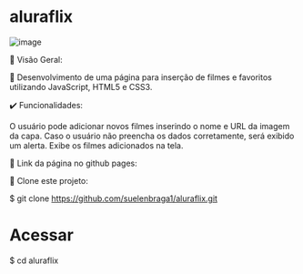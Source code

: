 # aluraflix
![image](https://github.com/user-attachments/assets/bff19e2e-ee4e-4533-bd6d-f9ec44187f26)

🏁 Visão Geral:

📄 Desenvolvimento de uma página para inserção de filmes e favoritos utilizando JavaScript, HTML5 e CSS3.

✔️ Funcionalidades:

O usuário pode adicionar novos filmes inserindo o nome e URL da imagem da capa.
Caso o usuário não preencha os dados corretamente, será exibido um alerta.
Exibe os filmes adicionados na tela.

👾 Link da página no github pages:

👯 Clone este projeto:

$ git clone https://github.com/suelenbraga1/aluraflix.git
# Acessar
$ cd aluraflix
